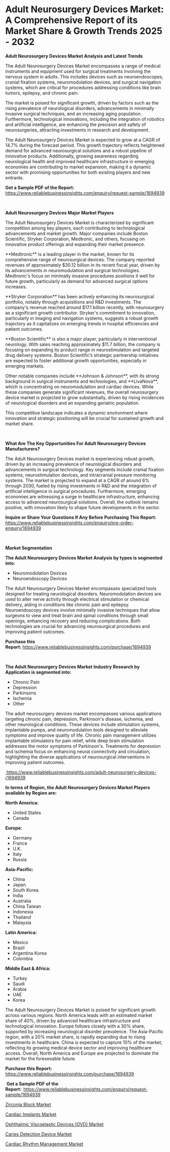 <p><h1>Adult Neurosurgery Devices Market: A Comprehensive Report of its Market Share & Growth Trends 2025 - 2032</h1></p><p><strong>Adult Neurosurgery Devices Market Analysis and Latest Trends</strong></p>
<p><p>The Adult Neurosurgery Devices Market encompasses a range of medical instruments and equipment used for surgical treatments involving the nervous system in adults. This includes devices such as neuroendoscopes, cranial fixation systems, neuromodulation devices, and surgical navigation systems, which are critical for procedures addressing conditions like brain tumors, epilepsy, and chronic pain.</p><p>The market is poised for significant growth, driven by factors such as the rising prevalence of neurological disorders, advancements in minimally invasive surgical techniques, and an increasing aging population. Furthermore, technological innovations, including the integration of robotics and artificial intelligence, are enhancing the precision and safety of neurosurgeries, attracting investments in research and development.</p><p>The Adult Neurosurgery Devices Market is expected to grow at a CAGR of 14.7% during the forecast period. This growth trajectory reflects heightened demand for advanced neurosurgical solutions and a robust pipeline of innovative products. Additionally, growing awareness regarding neurological health and improved healthcare infrastructure in emerging economies are contributing to market expansion, making it a dynamic sector with promising opportunities for both existing players and new entrants.</p></p>
<p><strong>Get a Sample PDF of the Report:&nbsp;</strong> <a href="https://www.reliablebusinessinsights.com/enquiry/request-sample/1694939?utm_campaign=1119&utm_medium=2&utm_source=Github&utm_content=ia&utm_term=03032025&utm_id=adult-neurosurgery-devices">https://www.reliablebusinessinsights.com/enquiry/request-sample/1694939</a></p>
<p>&nbsp;</p>
<p><strong>Adult Neurosurgery Devices Major Market Players</strong></p>
<p><p>The Adult Neurosurgery Devices Market is characterized by significant competition among key players, each contributing to technological advancements and market growth. Major companies include Boston Scientific, Stryker Corporation, Medtronic, and others, focusing on innovative product offerings and expanding their market presence.</p><p>**Medtronic** is a leading player in the market, known for its comprehensive range of neurosurgical devices. The company reported revenues of approximately $30.12 billion in its recent fiscal year, driven by its advancements in neuromodulation and surgical technologies. Medtronic's focus on minimally invasive procedures positions it well for future growth, particularly as demand for advanced surgical options increases.</p><p>**Stryker Corporation** has been actively enhancing its neurosurgical portfolio, notably through acquisitions and R&D investments. The company's revenue reached around $17.1 billion recently, with neurosurgery as a significant growth contributor. Stryker's commitment to innovation, particularly in imaging and navigation systems, suggests a robust growth trajectory as it capitalizes on emerging trends in hospital efficiencies and patient outcomes.</p><p>**Boston Scientific** is also a major player, particularly in interventional neurology. With sales reaching approximately $11.7 billion, the company is focusing on expanding its product range in neurostimulation and targeted drug delivery systems. Boston Scientific’s strategic partnership initiatives are expected to foster additional growth opportunities, especially in emerging markets.</p><p>Other notable companies include **Johnson & Johnson**, with its strong background in surgical instruments and technologies, and **LivaNova**, which is concentrating on neuromodulation and cardiac devices. While these companies generate significant revenues, the overall neurosurgery device market is projected to grow substantially, driven by rising incidences of neurological disorders and an expanding geriatric population. </p><p>This competitive landscape indicates a dynamic environment where innovation and strategic positioning will be crucial for sustained growth and market share.</p></p>
<p>&nbsp;</p>
<p><strong>What Are The Key Opportunities For Adult Neurosurgery Devices Manufacturers?</strong></p>
<p><p>The Adult Neurosurgery Devices market is experiencing robust growth, driven by an increasing prevalence of neurological disorders and advancements in surgical technology. Key segments include cranial fixation systems, neurostimulation devices, and intracranial pressure monitoring systems. The market is projected to expand at a CAGR of around 6% through 2030, fueled by rising investments in R&D and the integration of artificial intelligence in surgical procedures. Furthermore, emerging economies are witnessing a surge in healthcare infrastructure, enhancing access to advanced neurosurgical solutions. Overall, the outlook remains positive, with innovation likely to shape future developments in the sector.</p></p>
<p><strong>Inquire or Share Your Questions If Any Before Purchasing This Report:</strong> <a href="https://www.reliablebusinessinsights.com/enquiry/pre-order-enquiry/1694939?utm_campaign=1119&utm_medium=2&utm_source=Github&utm_content=ia&utm_term=03032025&utm_id=adult-neurosurgery-devices">https://www.reliablebusinessinsights.com/enquiry/pre-order-enquiry/1694939</a></p>
<p>&nbsp;</p>
<p><strong>Market Segmentation</strong></p>
<p><strong>The Adult Neurosurgery Devices Market Analysis by types is segmented into:</strong></p>
<p><ul><li>Neuromodulation Devices</li><li>Neuroendoscopy Devices</li></ul></p>
<p><p>The Adult Neurosurgery Devices Market encompasses specialized tools designed for treating neurological disorders. Neuromodulation devices are used to alter nerve activity through electrical stimulation or chemical delivery, aiding in conditions like chronic pain and epilepsy. Neuroendoscopy devices involve minimally invasive techniques that allow surgeons to view and treat brain and spinal conditions through small openings, enhancing recovery and reducing complications. Both technologies are crucial for advancing neurosurgical procedures and improving patient outcomes.</p></p>
<p><strong>Purchase this Report:&nbsp;</strong><a href="https://www.reliablebusinessinsights.com/purchase/1694939?utm_campaign=1119&utm_medium=2&utm_source=Github&utm_content=ia&utm_term=03032025&utm_id=adult-neurosurgery-devices">https://www.reliablebusinessinsights.com/purchase/1694939</a></p>
<p>&nbsp;</p>
<p><strong>The Adult Neurosurgery Devices Market Industry Research by Application is segmented into:</strong></p>
<p><ul><li>Chronic Pain</li><li>Depression</li><li>Parkinsons</li><li>Ischemia</li><li>Other</li></ul></p>
<p><p>The adult neurosurgery devices market encompasses various applications targeting chronic pain, depression, Parkinson's disease, ischemia, and other neurological conditions. These devices include stimulation systems, implantable pumps, and neuromodulation tools designed to alleviate symptoms and improve quality of life. Chronic pain management utilizes implantable stimulators for pain relief, while deep brain stimulation addresses the motor symptoms of Parkinson's. Treatments for depression and ischemia focus on enhancing neural connectivity and circulation, highlighting the diverse applications of neurosurgical interventions in improving patient outcomes.</p></p>
<p><a href="https://www.reliablebusinessinsights.com/adult-neurosurgery-devices-r1694939?utm_campaign=1119&utm_medium=2&utm_source=Github&utm_content=ia&utm_term=03032025&utm_id=adult-neurosurgery-devices">&nbsp;https://www.reliablebusinessinsights.com/adult-neurosurgery-devices-r1694939</a></p>
<p><strong>In terms of Region, the Adult Neurosurgery Devices Market Players available by Region are:</strong></p>
<p>
    <p> <strong> North America: </strong>
        <ul>
            <li>United States</li>
            <li>Canada</li>
        </ul>
        </p> 
    <p> <strong> Europe: </strong>
        <ul>
            <li>Germany</li>
            <li>France</li>
            <li>U.K.</li>
            <li>Italy</li>
            <li>Russia</li>
        </ul>
        </p> 
    <p> <strong> Asia-Pacific: </strong>
        <ul>
            <li>China</li>
            <li>Japan</li>
            <li>South Korea</li>
            <li>India</li>
            <li>Australia</li>
            <li>China Taiwan</li>
            <li>Indonesia</li>
            <li>Thailand</li>
            <li>Malaysia</li>
        </ul>
        </p> 
    <p> <strong> Latin America: </strong>
        <ul>
            <li>Mexico</li>
            <li>Brazil</li>
            <li>Argentina Korea</li>
            <li>Colombia</li>
        </ul>
        </p> 
    <p> <strong> Middle East & Africa: </strong>
        <ul>
            <li>Turkey</li>
            <li>Saudi</li>
            <li>Arabia</li>
            <li>UAE</li>
            <li>Korea</li>
        </ul>
    </p>
    </p>
<p><p>The Adult Neurosurgery Devices Market is poised for significant growth across various regions. North America leads with an estimated market share of 40%, driven by advanced healthcare infrastructure and technological innovation. Europe follows closely with a 30% share, supported by increasing neurological disorder prevalence. The Asia-Pacific region, with a 20% market share, is rapidly expanding due to rising investments in healthcare. China is expected to capture 10% of the market, reflecting its growing medical device sector and improving healthcare access. Overall, North America and Europe are projected to dominate the market for the foreseeable future.</p></p>
<p><strong>Purchase this Report: </strong><a href="https://www.reliablebusinessinsights.com/purchase/1694939?utm_campaign=1119&utm_medium=2&utm_source=Github&utm_content=ia&utm_term=03032025&utm_id=adult-neurosurgery-devices">https://www.reliablebusinessinsights.com/purchase/1694939</a></p>
<p>&nbsp;<strong>Get a Sample PDF of the Report:&nbsp;&nbsp;</strong><a href="https://www.reliablebusinessinsights.com/enquiry/request-sample/1694939?utm_campaign=1119&utm_medium=2&utm_source=Github&utm_content=ia&utm_term=03032025&utm_id=adult-neurosurgery-devices">https://www.reliablebusinessinsights.com/enquiry/request-sample/1694939</a></p>
<p><strong></strong></p>
<p><p><a href="https://github.com/rileymgdorcas/Market-Research-Report-List-1/blob/main/zirconia-block-market.md?utm_campaign=1119&utm_medium=2&utm_source=Github&utm_content=ia&utm_term=03032025&utm_id=adult-neurosurgery-devices">Zirconia Block Market</a></p><p><a href="https://github.com/semiensamuel72378/Market-Research-Report-List-1/blob/main/cardiac-implants-market.md?utm_campaign=1119&utm_medium=2&utm_source=Github&utm_content=ia&utm_term=03032025&utm_id=adult-neurosurgery-devices">Cardiac Implants Market</a></p><p><a href="https://github.com/lehumiston1971679/Market-Research-Report-List-1/blob/main/ophthalmic-viscoelastic-devices-ovd-market.md?utm_campaign=1119&utm_medium=2&utm_source=Github&utm_content=ia&utm_term=03032025&utm_id=adult-neurosurgery-devices">Ophthalmic Viscoelastic Devices (OVD) Market</a></p><p><a href="https://github.com/chikenmhamdi/Market-Research-Report-List-1/blob/main/caries-detection-device-market.md?utm_campaign=1119&utm_medium=2&utm_source=Github&utm_content=ia&utm_term=03032025&utm_id=adult-neurosurgery-devices">Caries Detection Device Market</a></p><p><a href="https://github.com/benhaeneye/Market-Research-Report-List-1/blob/main/cardiac-rhythm-management-market.md?utm_campaign=1119&utm_medium=2&utm_source=Github&utm_content=ia&utm_term=03032025&utm_id=adult-neurosurgery-devices">Cardiac Rhythm Management Market</a></p></p>